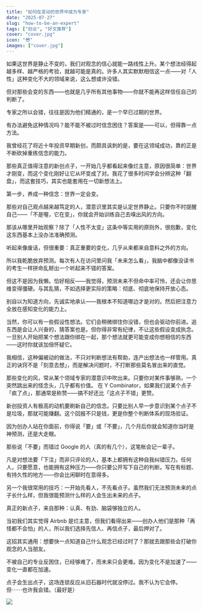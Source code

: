 ```yaml
---
title: "如何在变动的世界中成为专家"
date: "2025-07-27"
slug: "how-to-be-an-expert"
tags: ["创业", "好文推荐"]
cover: "cover.jpg"
icon: "😎"
images: ["cover.jpg"]
---
```

如果这世界是静止不变的，我们对观念的信心就能一路线性上升。某个想法经得起越多样、越严格的考验，就越可能是真的。许多人其实默默相信这一点——对「人性」这种变化不大的领域来说，这么想或许没错。



但对那些会变的东西——也就是几乎所有其他事物——你就不能再这样信任自己的判断了。



专家之所以会错，往往是因为他们精通的，是一个早已过期的世界。



有办法避免这种情况吗？能不能不被过时信念困住？答案是——可以，但得靠一点方法。



我曾经花了将近十年投资早期新创，而颇具讽刺的是，要在这领域成功，靠的正是不断砍掉重练信念的能力。



那些真正值得注意的新创点子，一开始几乎都看起来像烂主意，原因很简单：世界才刚变，而这个变化刚好让它从坏变成了对。我花了很多时间学会分辨这种「翻盘」，而这套技巧，其实也能套用在一切新想法上。



第一步，养成一种信念：世界一定会变。



那些对自己观点越来越笃定的人，潜意识里其实是认定世界静止。只要你不时提醒自己——「不是喔，它在变」，你就会开始训练自己去嗅出风的方向。



那该从哪里开始观察？除了「人性不太变」这条中等实用的原则外，很抱歉，变化这东西基本上没办法准确预测。



听起来像废话，但很重要：真正重要的变化，几乎从来都来自意料之外的方向。



所以我乾脆放弃预测。每次有人在访问里问我「未来怎么看」，我脑中都像没读书的考生一样拼命乱掰出一个听起来不错的答案。



但这不是因为我懒。恰好相反——我觉得，预测未来不但命中率可怜，还会让你思维变得僵硬。与其乱猜，不如选择更实际的策略：彻底、彻底地保持开放心态。



别自以为知道方向，先诚实地承认——我根本不知道哪边才是对的。然后把注意力全放在感知变化的能力上。



当然，你可以有一些假设性想法。它们会稍微绑住你没错，但也会驱动你前进。追东西是会让人兴奋的，猜答案也是。但你得非常有纪律，不让这些假设变成执念。
一旦别人开始把某个想法跟你绑在一起，那个想法就更可能变成你想相信的东西——这时你就该加倍怀疑它。



我相信，这种偏被动的做法，不只对判断想法有帮助，连产出想法也一样管用。真正的诀窍不是「刻意去想」，而是解决问题时，不打断那些莫名冒出来的直觉。



那些变化的风，常从某个领域专家的潜意识中吹出来。只要你对某件事够熟，一个突然跳出来的怪念头，几乎都有价值。
在 Y Combinator，如果我们说某个点子「疯了点」，那通常是称赞——搞不好还比「这点子不错」更赞。



新创投资人有极高的动机要刷新自己的信念。只要比别人早一步意识到某个点子不是垃圾，那就可能赚翻。这个回报不只是钱，更是你整个判断体系的现场验证。



因为创办人站在你面前，你得说「要」或「不要」，几个月后你就会知道你当时是神预测，还是大走眼。



那些说「不要」而错过 Google 的人（真的有几个），这笔帐会记一辈子。



凡是对想法要「下注」而非只评论的人，基本上都拥有这种自我纠错压力。任何人，只要愿意，也能拥有这种压力——你只要公开写下自己的判断。写在有标题、有持久性的地方——你会比闲聊时在意得多。



另一个我很常用的技巧：一开始先看人，不先看点子。虽然我们无法预测未来的点子长什么样，但我很能预测什么样的人会生出未来的点子。



真正的新点子，来自那种：认真、有劲、脑袋够独立的人。



当初我们其实觉得 Airbnb 是烂主意，但我们看得出来——创办人他们是那种「再怪都不会怕」的人，所以我们选择先信人、再信点子，最后押对了。



这招其实通用：想要快一点知道自己什么观念已经过时了？那就去跟那些会打破你观念的人当朋友。



不被自己的专业反困住，已经够难了，而未来只会更难。因为变化不是加速了——变化一直都在加速。



点子会生出点子，这场连锁反应从旧石器时代就没停过。我不认为它会停。
但⋯⋯也许我会错。（最好是）




![](https://prod-files-secure.s3.us-west-2.amazonaws.com/112d0858-5090-4d34-a606-b75eb8d65fd2/46476355-9cf3-4e99-9b7a-3531bc426380/1000202064.png?X-Amz-Algorithm=AWS4-HMAC-SHA256&X-Amz-Content-Sha256=UNSIGNED-PAYLOAD&X-Amz-Credential=ASIAZI2LB466TQ7YQEYX%2F20250828%2Fus-west-2%2Fs3%2Faws4_request&X-Amz-Date=20250828T122611Z&X-Amz-Expires=3600&X-Amz-Security-Token=IQoJb3JpZ2luX2VjEEwaCXVzLXdlc3QtMiJGMEQCIDXe5JwRqYsG5MsMW3ZWEPyUnufQQNPtWOMJW3jLFHa7AiBHgfOsDBAVHRXUbyK2eNUGnIjPDi8kpJgQGN7VsFOPnyqIBAil%2F%2F%2F%2F%2F%2F%2F%2F%2F%2F8BEAAaDDYzNzQyMzE4MzgwNSIMszmSHd2QmGrN%2F3c8KtwD38MWi3ICuaBuu2fD8OlovXBBAzM7OAqdiwcUIh39c8viaFyP3iPC3nhYNorKLKVMRurJwgbIvXNCIGWmqrrlqO%2BNjUiRxtUq%2F20DRNqJtK0u%2BlGjx1WMhnTppQB6l4BSHvCooY0Yeti1d35RAC8LUdHR9ZHbcfTXMYep3rjg1Yr7MWv1W0QJmLxgHVWYqoD4E7ROA8TguY0qUJSzB%2Fsiwk39WOqtsDXAFihvQE0Id6k7xU3zyLoea6IqHYZuVnuGV%2FQ%2FlpA0AgKJTxvHRrHRMNeg64njYir8RZmZ%2FHwYW7Qg7hChEvzDvFTi7PID0%2FC3zmKcktSUSRklIVTMMzUQvC6DisU0kgR3pSbDdWNbhdmSAqs9YreGBy%2B7jPeduk6gd6QK29MJwlurY3e0g4qEDax6eUbXhkkJdSTIxoe7TvzajhTnAolh%2FQYS22sUlz59wZFsG2pi6pqshwWpkQk5ieEWtB57KoqXvZ%2BimW1F9u%2BvfDWAoJJRnWzMRt0j%2BnnjAd%2BnMzZFI5pywsPKOyu5U6bUhgHQPyQaxjcdItWZNRXJe%2B4GC8R8t7niNGBLgp1M0XcNhT4Hwb0rrRH1ZPdxiVoHb07aNHO61R64ZdYfdJ4%2B%2FmpQS4fXfCYtqW4wv4LBxQY6pgFuXZYDndPE20YltswGdOH2MJyo7lEk0TZCjPkSdtI1JBirBzYK2NwHJCJ7XR6ShBoW6ZnsyaRiGAFuFoAmM3Yt7C1J%2FUrZi%2B2ZXIEW%2F59NHn9IBBR7uFZox9bLgrM3wDmG3UMVp3nTxDla0IPXNYY624yTkNQ6LO22AuzPDM7dRQo3OAjKZ2p7TZlx6KVUp41yoFsKof2dF6m06zqOIedQ5oAza4Vc&X-Amz-Signature=2f03e1acd66ab8d430ac98a0b2b070046358697341106761332a2f4da87fbb27&X-Amz-SignedHeaders=host&x-amz-checksum-mode=ENABLED&x-id=GetObject)

